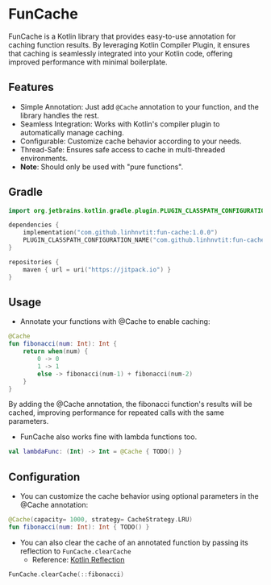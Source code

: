 # FunCache
FunCache is a Kotlin library that provides easy-to-use annotation for caching function results. By leveraging Kotlin Compiler Plugin, it ensures that caching is seamlessly integrated into your Kotlin code, offering improved performance with minimal boilerplate.

## Features
- Simple Annotation: Just add `@Cache` annotation to your function, and the library handles the rest.
- Seamless Integration: Works with Kotlin's compiler plugin to automatically manage caching.
- Configurable: Customize cache behavior according to your needs.
- Thread-Safe: Ensures safe access to cache in multi-threaded environments.
- **Note**: Should only be used with "pure functions".

## Gradle
```kotlin
import org.jetbrains.kotlin.gradle.plugin.PLUGIN_CLASSPATH_CONFIGURATION_NAME

dependencies {
    implementation("com.github.linhnvtit:fun-cache:1.0.0")
    PLUGIN_CLASSPATH_CONFIGURATION_NAME("com.github.linhnvtit:fun-cache:1.0.0")
}
```

```kotlin
repositories {
    maven { url = uri("https://jitpack.io") }
}
```

## Usage
- Annotate your functions with @Cache to enable caching:
```kotlin
@Cache
fun fibonacci(num: Int): Int {
    return when(num) {
        0 -> 0
        1 -> 1
        else -> fibonacci(num-1) + fibonacci(num-2)
    }
}

```
By adding the @Cache annotation, the fibonacci function's results will be cached, improving performance for repeated calls with the same parameters.
- FunCache also works fine with lambda functions too.
```kotlin
val lambdaFunc: (Int) -> Int = @Cache { TODO() }
```

## Configuration
- You can customize the cache behavior using optional parameters in the @Cache annotation:
```kotlin
@Cache(capacity= 1000, strategy= CacheStrategy.LRU)
fun fibonacci(num: Int): Int { TODO() }
```

- You can also clear the cache of an annotated function by passing its reflection to `FunCache.clearCache`
    - Reference: <a href="https://kotlinlang.org/docs/reflection.html#function-references" target="_blank">Kotlin Reflection</a>
```kotlin
FunCache.clearCache(::fibonacci)
```
